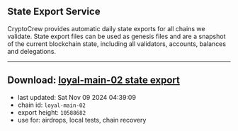 ## State Export Service
CryptoCrew provides automatic daily state exports for all chains we validate. State export files can be used as genesis files and are a snapshot of the current blockchain state, including all validators, accounts, balances and delegations.

---
**Download: [loyal-main-02 state export](https://dl-eu2.ccvalidators.com/SERVICE/loyal/loyal-main-02_export_10588682.json)**
---

- last updated: Sat Nov 09 2024 04:39:09
- chain id: `loyal-main-02`
- export height: `10588682`
- use for: airdrops, local tests, chain recovery
